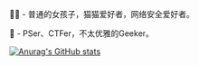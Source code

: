👩‍💻 - 普通的女孩子，猫猫爱好者，网络安全爱好者。

🍇 - PSer、CTFer，不太优雅的Geeker。

[![Anurag's GitHub stats](https://github-readme-stats.vercel.app/api?username=ShawRo0t)](https://github.com/anuraghazra/github-readme-stats)
